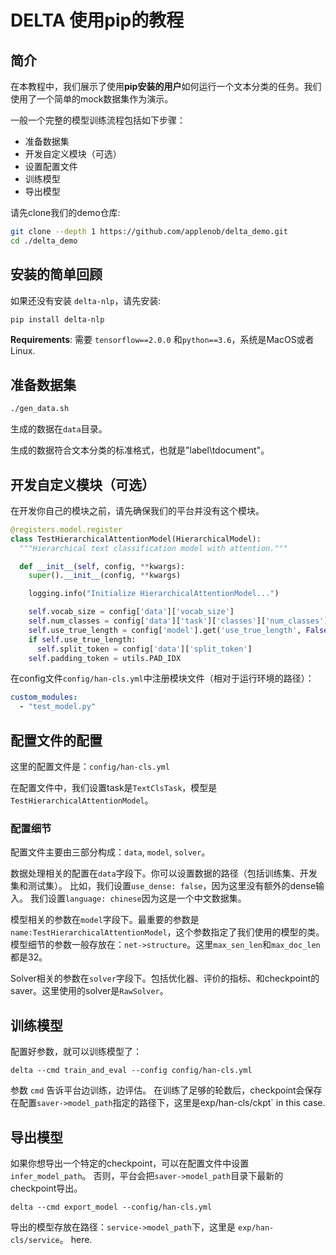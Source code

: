 # DELTA 使用pip的教程

## 简介

在本教程中，我们展示了使用**pip安装的用户**如何运行一个文本分类的任务。我们使用了一个简单的mock数据集作为演示。

一般一个完整的模型训练流程包括如下步骤：

- 准备数据集
- 开发自定义模块（可选）
- 设置配置文件
- 训练模型
- 导出模型

请先clone我们的demo仓库:

```bash
git clone --depth 1 https://github.com/applenob/delta_demo.git
cd ./delta_demo
```

## 安装的简单回顾

如果还没有安装 `delta-nlp`，请先安装:

```bash
pip install delta-nlp
```

**Requirements**: 需要 `tensorflow==2.0.0`
和`python==3.6`，系统是MacOS或者Linux.

## 准备数据集

```bash
./gen_data.sh
```

生成的数据在`data`目录。

生成的数据符合文本分类的标准格式，也就是"label\tdocument"。

## 开发自定义模块（可选）

在开发你自己的模块之前，请先确保我们的平台并没有这个模块。

```python
@registers.model.register
class TestHierarchicalAttentionModel(HierarchicalModel):
  """Hierarchical text classification model with attention."""

  def __init__(self, config, **kwargs):
    super().__init__(config, **kwargs)

    logging.info("Initialize HierarchicalAttentionModel...")

    self.vocab_size = config['data']['vocab_size']
    self.num_classes = config['data']['task']['classes']['num_classes']
    self.use_true_length = config['model'].get('use_true_length', False)
    if self.use_true_length:
      self.split_token = config['data']['split_token']
    self.padding_token = utils.PAD_IDX
```

在config文件`config/han-cls.yml`中注册模块文件（相对于运行环境的路径）：

```yml
custom_modules:
  - "test_model.py"
```

## 配置文件的配置

这里的配置文件是：`config/han-cls.yml`

在配置文件中，我们设置task是`TextClsTask`，模型是`TestHierarchicalAttentionModel`。

### 配置细节

配置文件主要由三部分构成：`data`, `model`, `solver`。
 
数据处理相关的配置在`data`字段下。你可以设置数据的路径（包括训练集、开发集和测试集）。
比如，我们设置`use_dense: false`，因为这里没有额外的dense输入。
我们设置`language: chinese`因为这是一个中文数据集。
 
模型相关的参数在`model`字段下。最重要的参数是`name:TestHierarchicalAttentionModel`，这个参数指定了我们使用的模型的类。
模型细节的参数一般存放在：`net->structure`。这里`max_sen_len`和`max_doc_len`都是32。

Solver相关的参数在`solver`字段下。包括优化器、评价的指标、和checkpoint的saver。这里使用的solver是`RawSolver`。

## 训练模型

配置好参数，就可以训练模型了：
```
delta --cmd train_and_eval --config config/han-cls.yml
```

参数 `cmd` 告诉平台边训练，边评估。
在训练了足够的轮数后，checkpoint会保存在配置`saver->model_path`指定的路径下，这里是exp/han-cls/ckpt`
in this case.

## 导出模型

如果你想导出一个特定的checkpoint，可以在配置文件中设置`infer_model_path`。
否则，平台会把`saver->model_path`目录下最新的checkpoint导出。

```
delta --cmd export_model --config/han-cls.yml
```

导出的模型存放在路径：`service->model_path`下，这里是 `exp/han-cls/service`。
here.
